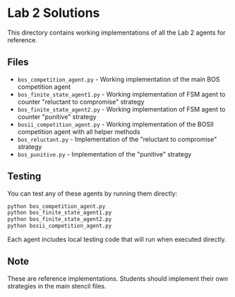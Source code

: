 # Lab 2 Solutions

This directory contains working implementations of all the Lab 2 agents for reference.

## Files

- `bos_competition_agent.py` - Working implementation of the main BOS competition agent
- `bos_finite_state_agent1.py` - Working implementation of FSM agent to counter "reluctant to compromise" strategy
- `bos_finite_state_agent2.py` - Working implementation of FSM agent to counter "punitive" strategy  
- `bosii_competition_agent.py` - Working implementation of the BOSII competition agent with all helper methods
- `bos_reluctant.py` - Implementation of the "reluctant to compromise" strategy
- `bos_punitive.py` - Implementation of the "punitive" strategy

## Testing

You can test any of these agents by running them directly:

```bash
python bos_competition_agent.py
python bos_finite_state_agent1.py
python bos_finite_state_agent2.py
python bosii_competition_agent.py
```

Each agent includes local testing code that will run when executed directly.

## Note

These are reference implementations. Students should implement their own strategies in the main stencil files.
